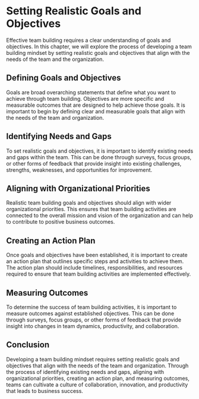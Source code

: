 Setting Realistic Goals and Objectives
=====================================================================================

Effective team building requires a clear understanding of goals and objectives. In this chapter, we will explore the process of developing a team building mindset by setting realistic goals and objectives that align with the needs of the team and the organization.

Defining Goals and Objectives
-----------------------------

Goals are broad overarching statements that define what you want to achieve through team building. Objectives are more specific and measurable outcomes that are designed to help achieve those goals. It is important to begin by defining clear and measurable goals that align with the needs of the team and organization.

Identifying Needs and Gaps
--------------------------

To set realistic goals and objectives, it is important to identify existing needs and gaps within the team. This can be done through surveys, focus groups, or other forms of feedback that provide insight into existing challenges, strengths, weaknesses, and opportunities for improvement.

Aligning with Organizational Priorities
---------------------------------------

Realistic team building goals and objectives should align with wider organizational priorities. This ensures that team building activities are connected to the overall mission and vision of the organization and can help to contribute to positive business outcomes.

Creating an Action Plan
-----------------------

Once goals and objectives have been established, it is important to create an action plan that outlines specific steps and activities to achieve them. The action plan should include timelines, responsibilities, and resources required to ensure that team building activities are implemented effectively.

Measuring Outcomes
------------------

To determine the success of team building activities, it is important to measure outcomes against established objectives. This can be done through surveys, focus groups, or other forms of feedback that provide insight into changes in team dynamics, productivity, and collaboration.

Conclusion
----------

Developing a team building mindset requires setting realistic goals and objectives that align with the needs of the team and organization. Through the process of identifying existing needs and gaps, aligning with organizational priorities, creating an action plan, and measuring outcomes, teams can cultivate a culture of collaboration, innovation, and productivity that leads to business success.
